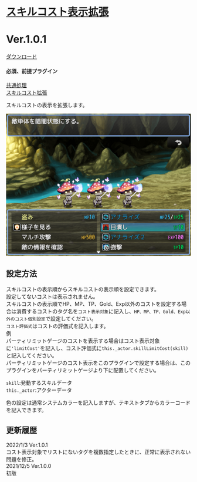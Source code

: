 # [スキルコスト表示拡張](https://raw.githubusercontent.com/nuun888/MZ/master/NUUN_SkillCostShowEX.js)
# Ver.1.0.1
[ダウンロード](https://raw.githubusercontent.com/nuun888/MZ/master/NUUN_SkillCostShowEX.js)
#### 必須、前提プラグイン
[共通処理](https://github.com/nuun888/MZ/blob/master/README/Base.md)  
[スキルコスト拡張](https://github.com/nuun888/MZ/blob/master/README/SkillCostEX.md)  

スキルコストの表示を拡張します。  

![画像](img/SkillCost1.png)  

## 設定方法
スキルコストの表示順からスキルコストの表示順を設定できます。  
設定してないコストは表示されません。  
スキルコストの表示順でHP、MP、TP、Gold、Exp以外のコストを設定する場合は消費するコストのタグ名を`コスト表示対象`に記入し、`HP、MP、TP、Gold、Exp以外のコスト個別設定`で設定してください。  
`コスト評価式`はコストの評価式を記入します。  
例  
パーティリミットゲージのコストを表示する場合はコスト表示対象に`'limitCost'`を記入し、コスト評価式に`this._actor.skillLimitCost(skill)`と記入してください。  
パーティリミットゲージのコスト表示をこのプラグインで設定する場合は、このプラグインをパーティリミットゲージより下に配置してください。  

`skill`:発動するスキルデータ  
`this._actor`:アクターデータ  

色の設定は通常システムカラーを記入しますが、テキストタブからカラーコードを記入できます。

## 更新履歴
2022/1/3 Ver.1.0.1  
コスト表示対象でリストにないタグを複数指定したときに、正常に表示されない問題を修正。  
2021/12/5 Ver.1.0.0  
初版
